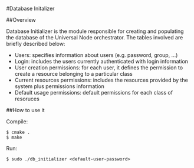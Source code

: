 #Database Initalizer


##Overview

Database Initializer is the module responsible for creating and populating the database of the Universal Node orchestrator. The tables involved are briefly described below:
- Users: specifies information about users (e.g. password, group, ...)
- Login: includes the users currently authenticated with login information
- User creation permissions: for each user, it defines the permission to create a resource belonging to a particular class
- Current resources permissions: includes the resources provided by the system plus permissions information
- Default usage permissions: default permissions for each class of resoruces

##How to use it

Compile:

	$ cmake .
	$ make
	
Run: 

	$ sudo ./db_initializer <default-user-password>
